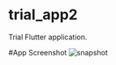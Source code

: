 # trial_app2

Trial Flutter application.

#App Screenshot
![snapshot](https://user-images.githubusercontent.com/20886948/41747164-a552aeb6-75ca-11e8-842a-9f5c8626673a.PNG)
